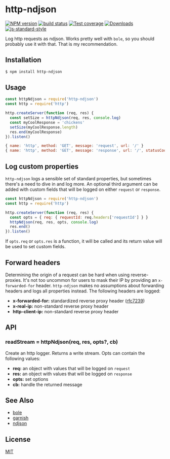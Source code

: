 # http-ndjson
[![NPM version][npm-image]][npm-url]
[![build status][travis-image]][travis-url]
[![Test coverage][codecov-image]][codecov-url]
[![Downloads][downloads-image]][downloads-url]
[![js-standard-style][standard-image]][standard-url]

Log http requests as ndjson. Works pretty well with `bole`, so you should
probably use it with that. That is my recommendation.

## Installation
```sh
$ npm install http-ndjson
```

## Usage
```js
const httpNdjson = require('http-ndjson')
const http = require('http')

http.createServer(function (req, res) {
  const setSize = httpNdjson(req, res, console.log)
  const myCoolResponse = 'chickens'
  setSize(myCoolResponse.length)
  res.end(myCoolResponse)
}).listen()
```
```js
{ name: 'http', method: 'GET', message: 'request', url: '/' }
{ name: 'http', method: 'GET', message: 'response', url: '/', statusCode: 200, elapsed: '5ms' }
```

## Log custom properties
`http-ndjson` logs a sensible set of standard properties, but sometimes there's
a need to dive in and log more. An optional third argument can be added with
custom fields that will be logged on either `request` or `response`.
```js
const httpNdjson = require('http-ndjson')
const http = require('http')

http.createServer(function (req, res) {
  const opts = { req: { requestId: req.headers['requestId'] } }
  httpNdjson(req, res, opts, console.log)
  res.end()
}).listen()
```

If `opts.req` or `opts.res` is a function, it will be called and its return value will be used to set custom fields.

## Forward headers
Determining the origin of a request can be hard when using reverse-proxies.
It's not too uncommon for users to mask their IP by providing an
`x-forwarded-for` header. `http-ndjson` makes no assumptions about forwarding
headers and logs all properties instead. The following headers are logged:
- __x-forwarded-for:__ standardized reverse proxy header ([rfc7239][7239])
- __x-real-ip:__ non-standard reverse proxy header
- __http-client-ip:__ non-standard reverse proxy header

## API
### readStream = httpNdjson(req, res, opts?, cb)
Create an http logger. Returns a write stream. Opts can contain the following
values:
- __req:__ an object with values that will be logged on `request`
- __res:__ an object with values that will be logged on `response`
- __opts:__ set options
- __cb:__ handle the returned message

## See Also
- [bole](https://github.com/rvagg/bole)
- [garnish](https://github.com/mattdesl/garnish)
- [ndjson](https://github.com/maxogden/ndjson)

## License
[MIT](https://tldrlegal.com/license/mit-license)

[npm-image]: https://img.shields.io/npm/v/http-ndjson.svg?style=flat-square
[npm-url]: https://npmjs.org/package/http-ndjson
[travis-image]: https://img.shields.io/travis/yoshuawuyts/http-ndjson/master.svg?style=flat-square
[travis-url]: https://travis-ci.org/yoshuawuyts/http-ndjson
[codecov-image]: https://img.shields.io/codecov/c/github/yoshuawuyts/http-ndjson/master.svg?style=flat-square
[codecov-url]: https://codecov.io/github/yoshuawuyts/http-ndjson
[downloads-image]: http://img.shields.io/npm/dm/http-ndjson.svg?style=flat-square
[downloads-url]: https://npmjs.org/package/http-ndjson
[standard-image]: https://img.shields.io/badge/code%20style-standard-brightgreen.svg?style=flat-square
[standard-url]: https://github.com/feross/standard
[7239]: https://tools.ietf.org/html/rfc7239
